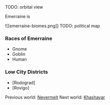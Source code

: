 TODO: orbital view

Emerraine is

![[emerraine-biomes.png]]
TODO: political map

### Races of Emerraine
- Gnome
- Goblin
- Human

### Low City Districts
- [Rodograd]
- [Rovigo]

Previous world: [Nevermelt](places/worlds/Nevermelt)
Next world: [Khashayar](places/worlds/Khashayar)